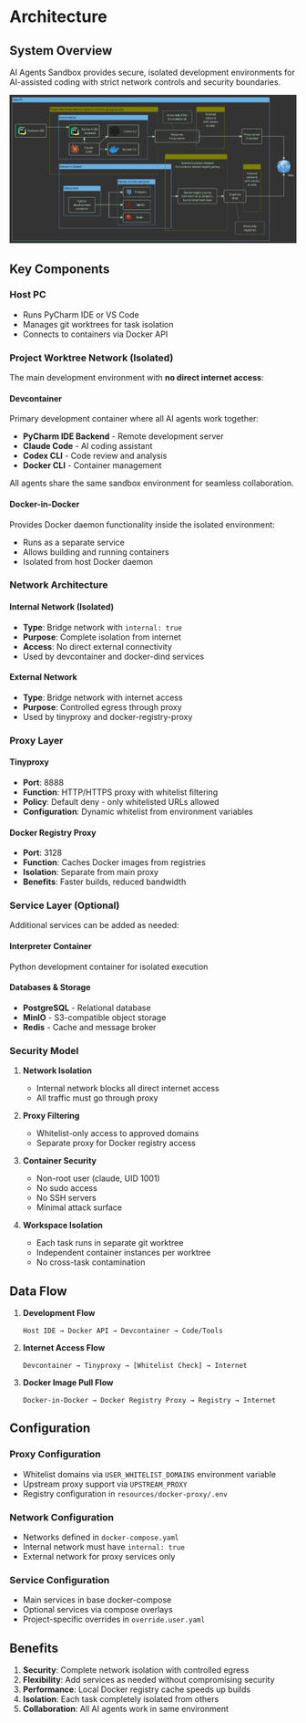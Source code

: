 # Architecture

## System Overview

AI Agents Sandbox provides secure, isolated development environments for AI-assisted coding with strict network controls and security boundaries.

![Architecture Diagram](architecture.png)

## Key Components

### Host PC
- Runs PyCharm IDE or VS Code
- Manages git worktrees for task isolation
- Connects to containers via Docker API

### Project Worktree Network (Isolated)
The main development environment with **no direct internet access**:

#### Devcontainer
Primary development container where all AI agents work together:
- **PyCharm IDE Backend** - Remote development server
- **Claude Code** - AI coding assistant
- **Codex CLI** - Code review and analysis
- **Docker CLI** - Container management

All agents share the same sandbox environment for seamless collaboration.

#### Docker-in-Docker
Provides Docker daemon functionality inside the isolated environment:
- Runs as a separate service
- Allows building and running containers
- Isolated from host Docker daemon

### Network Architecture

#### Internal Network (Isolated)
- **Type**: Bridge network with `internal: true`
- **Purpose**: Complete isolation from internet
- **Access**: No direct external connectivity
- Used by devcontainer and docker-dind services

#### External Network  
- **Type**: Bridge network with internet access
- **Purpose**: Controlled egress through proxy
- Used by tinyproxy and docker-registry-proxy

### Proxy Layer

#### Tinyproxy
- **Port**: 8888
- **Function**: HTTP/HTTPS proxy with whitelist filtering
- **Policy**: Default deny - only whitelisted URLs allowed
- **Configuration**: Dynamic whitelist from environment variables

#### Docker Registry Proxy
- **Port**: 3128
- **Function**: Caches Docker images from registries
- **Isolation**: Separate from main proxy
- **Benefits**: Faster builds, reduced bandwidth

### Service Layer (Optional)

Additional services can be added as needed:

#### Interpreter Container
Python development container for isolated execution

#### Databases & Storage
- **PostgreSQL** - Relational database
- **MinIO** - S3-compatible object storage  
- **Redis** - Cache and message broker

### Security Model

1. **Network Isolation**
   - Internal network blocks all direct internet access
   - All traffic must go through proxy

2. **Proxy Filtering**
   - Whitelist-only access to approved domains
   - Separate proxy for Docker registry access

3. **Container Security**
   - Non-root user (claude, UID 1001)
   - No sudo access
   - No SSH servers
   - Minimal attack surface

4. **Workspace Isolation**
   - Each task runs in separate git worktree
   - Independent container instances per worktree
   - No cross-task contamination

## Data Flow

1. **Development Flow**
   ```
   Host IDE → Docker API → Devcontainer → Code/Tools
   ```

2. **Internet Access Flow**
   ```
   Devcontainer → Tinyproxy → [Whitelist Check] → Internet
   ```

3. **Docker Image Pull Flow**
   ```
   Docker-in-Docker → Docker Registry Proxy → Registry → Internet
   ```

## Configuration

### Proxy Configuration
- Whitelist domains via `USER_WHITELIST_DOMAINS` environment variable
- Upstream proxy support via `UPSTREAM_PROXY` 
- Registry configuration in `resources/docker-proxy/.env`

### Network Configuration
- Networks defined in `docker-compose.yaml`
- Internal network must have `internal: true`
- External network for proxy services only

### Service Configuration
- Main services in base docker-compose
- Optional services via compose overlays
- Project-specific overrides in `override.user.yaml`

## Benefits

1. **Security**: Complete network isolation with controlled egress
2. **Flexibility**: Add services as needed without compromising security
3. **Performance**: Local Docker registry cache speeds up builds
4. **Isolation**: Each task completely isolated from others
5. **Collaboration**: All AI agents work in same environment